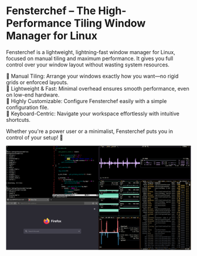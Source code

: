 # Fensterchef – The High-Performance Tiling Window Manager for Linux

Fensterchef is a lightweight, lightning-fast window manager for Linux, focused on manual tiling and maximum performance. It gives you full control over your window layout without wasting system resources.

🔹 Manual Tiling: Arrange your windows exactly how you want—no rigid grids or enforced layouts. </br>
🔹 Lightweight & Fast: Minimal overhead ensures smooth performance, even on low-end hardware. </br>
🔹 Highly Customizable: Configure Fensterchef easily with a simple configuration file. </br>
🔹 Keyboard-Centric: Navigate your workspace effortlessly with intuitive shortcuts. </br>

Whether you're a power user or a minimalist, Fensterchef puts you in control of your setup! 🚀

![fensterchef](./img/fensterchef.png)
